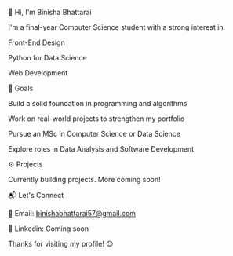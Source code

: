 👋 Hi, I'm Binisha Bhattarai

I'm a final-year Computer Science student with a strong interest in:

Front-End Design

Python for Data Science

Web Development  

🎯 Goals

Build a solid foundation in programming and algorithms

Work on real-world projects to strengthen my portfolio

Pursue an MSc in Computer Science or Data Science

Explore roles in Data Analysis and Software Development

⚙️ Projects

Currently building projects. More coming soon!

📬 Let's Connect

📧 Email: binishabhattarai57@gmail.com

🔗 Linkedin: Coming soon

Thanks for visiting my profile! 😊
